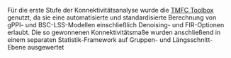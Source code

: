 Für die erste Stufe der Konnektivitätsanalyse wurde die [TMFC Toolbox](https://github.com/Masharipov/TMFC_toolbox/tree/main) genutzt, da sie eine automatisierte und standardisierte Berechnung von gPPI- und BSC-LSS-Modellen einschließlich Denoising- und FIR-Optionen erlaubt. Die so gewonnenen Konnektivitätsmaße wurden anschließend in einem separaten Statistik-Framework auf Gruppen- und Längsschnitt-Ebene ausgewertet


